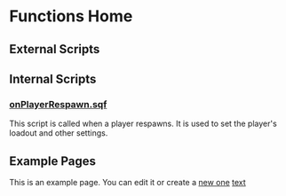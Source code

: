 # Functions Home

## External Scripts

## Internal Scripts

### [onPlayerRespawn.sqf](./internalScripts/onPlayerRespawn.md)

This script is called when a player respawns.
It is used to set the player's loadout and other settings.

## Example Pages

This is an example page. You can edit it or create a [new one](new_page.md)
[text](example-page.md)
